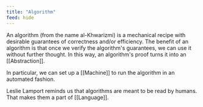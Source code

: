 ```yaml
---
title: "Algorithm"
feed: hide
---
```


An algorithm (from the name al-Khwarizmi) is a mechanical recipe with desirable guarantees of correctness and/or efficiency. The benefit of an algorithm is that once we verify the algorithm's guarantees, we can use it without further thought. In this way, an algorithm's proof turns it into an [[Abstraction]]. 

In particular, we can set up a [[Machine]] to run the algorithm in an automated fashion. 

Leslie Lamport reminds us that algorithms are meant to be read by humans. That makes them a part of [[Language]].